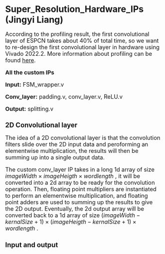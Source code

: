 # Super_Resolution_Hardware_IPs (Jingyi Liang)

<font size = 4>

According to the profiling result, the first convolutional layer of ESPCN takes about 40% of total time, so we want to re-design the first convolutional layer in hardware using Vivado 2022.2. More information about profiling can be found [here](https://github.com/Terrortorpe/FPGA-Consultancy/tree/clean/Super_Resolution_Methods). 


**All the custom IPs**
 
**Input:** FSM_wrapper.v
 
**Conv_layer:** padding.v, conv_layer.v, ReLU.v
 
**Output:** splitting.v
 

</font>


## 2D Convolutional layer

<font size = 4>
 
The idea of a 2D convolutional layer is that the convolution filters slide over the 2D input data and peroforming an elementwise multiplication, the results will then be summing up into a single output data. 

The custom conv_layer IP takes in a long 1d array of size  $imageWidth\times imageHeigth\times wordlength$ , it will be converted into a 2d array to be ready for the convolution operation. Then, floating point multipliers are instantiated to perform an elementwise multiplication, and floating point adders are used to summing up the results to give the 2D output. Eventually, the 2d output array will be converted back to a 1d array of size  $(imageWidth-kernalSize+1)\times (imageHeigth-kernalSize+1)\times wordlength$ .

</font>
 

## Input and output

